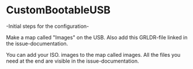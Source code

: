 # CustomBootableUSB


-Initial steps for the configuration-

Make a map called "Images" on the USB.
Also add this GRLDR-file linked in the issue-documentation.

You can add your ISO. images to the map called images.
All the files you need at the end are visible in the issue-documentation.
